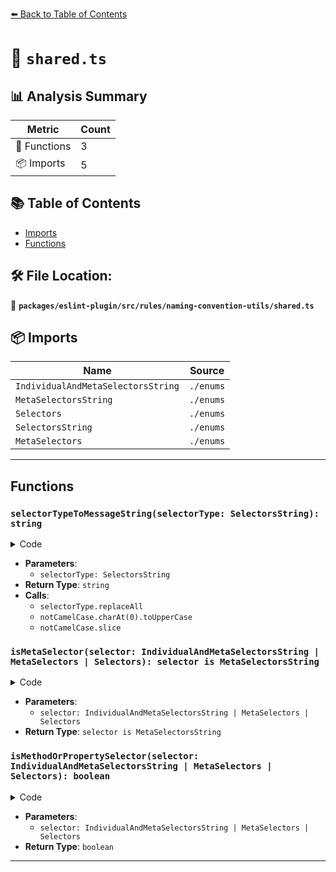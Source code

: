 [⬅️ Back to Table of Contents](../../../../../index.md)

# 📄 `shared.ts`

## 📊 Analysis Summary

| Metric | Count |
|--------|-------|
| 🔧 Functions | 3 |
| 📦 Imports | 5 |

## 📚 Table of Contents

- [Imports](#imports)
- [Functions](#functions)

## 🛠️ File Location:
📂 **`packages/eslint-plugin/src/rules/naming-convention-utils/shared.ts`**

## 📦 Imports

| Name | Source |
|------|--------|
| `IndividualAndMetaSelectorsString` | `./enums` |
| `MetaSelectorsString` | `./enums` |
| `Selectors` | `./enums` |
| `SelectorsString` | `./enums` |
| `MetaSelectors` | `./enums` |


---

## Functions

### `selectorTypeToMessageString(selectorType: SelectorsString): string`

<details><summary>Code</summary>

```ts
export function selectorTypeToMessageString(
  selectorType: SelectorsString,
): string {
  const notCamelCase = selectorType.replaceAll(/([A-Z])/g, ' $1');
  return notCamelCase.charAt(0).toUpperCase() + notCamelCase.slice(1);
}
```
</details>

- **Parameters**:
  - `selectorType: SelectorsString`
- **Return Type**: `string`
- **Calls**:
  - `selectorType.replaceAll`
  - `notCamelCase.charAt(0).toUpperCase`
  - `notCamelCase.slice`
### `isMetaSelector(selector: IndividualAndMetaSelectorsString | MetaSelectors | Selectors): selector is MetaSelectorsString`

<details><summary>Code</summary>

```ts
export function isMetaSelector(
  selector: IndividualAndMetaSelectorsString | MetaSelectors | Selectors,
): selector is MetaSelectorsString {
  return selector in MetaSelectors;
}
```
</details>

- **Parameters**:
  - `selector: IndividualAndMetaSelectorsString | MetaSelectors | Selectors`
- **Return Type**: `selector is MetaSelectorsString`
### `isMethodOrPropertySelector(selector: IndividualAndMetaSelectorsString | MetaSelectors | Selectors): boolean`

<details><summary>Code</summary>

```ts
export function isMethodOrPropertySelector(
  selector: IndividualAndMetaSelectorsString | MetaSelectors | Selectors,
): boolean {
  return (
    selector === MetaSelectors.method || selector === MetaSelectors.property
  );
}
```
</details>

- **Parameters**:
  - `selector: IndividualAndMetaSelectorsString | MetaSelectors | Selectors`
- **Return Type**: `boolean`

---
